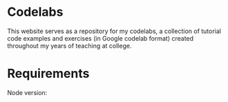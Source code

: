 # Codelabs

This website serves as a repository for my codelabs, a collection of tutorial code examples and exercises (in Google codelab format) created throughout my years of teaching at college.

# Requirements

Node version:

